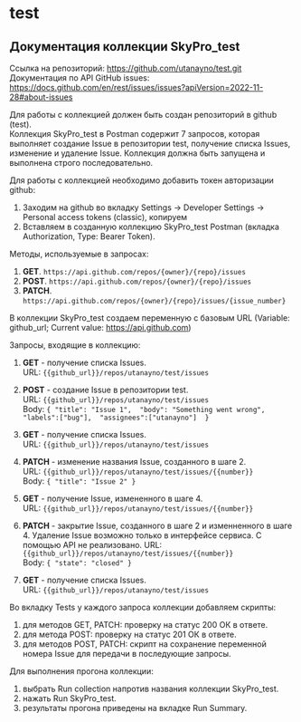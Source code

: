 # test
## Документация коллекции SkyPro_test

 
Ссылка на репозиторий: https://github.com/utanayno/test.git <br>
Документация по API GitHub issues: https://docs.github.com/en/rest/issues/issues?apiVersion=2022-11-28#about-issues

Для работы с коллекцией должен быть создан репозиторий в github (test). <br>
Коллекция SkyPro_test в Postman содержит 7 запросов, которая выполняет создание Issue в репозитории test, получение списка Issues, изменение и удаление Issue.
Коллекция должна быть запущена и выполнена строго последовательно.

Для работы с коллекцией необходимо добавить токен авторизации github:
1) Заходим на github во вкладку Settings → Developer Settings → Personal access tokens (classic), копируем
2) Вставляем в созданную коллекцию SkyPro_test Postman (вкладка Authorization, Type: Bearer Token).

Методы, используемые в запросах:
1) **GET**. `https://api.github.com/repos/{owner}/{repo}/issues`
2) **POST**. `https://api.github.com/repos/{owner}/{repo}/issues`
3) **PATCH**. `https://api.github.com/repos/{owner}/{repo}/issues/{issue_number}`

В коллекции SkyPro_test создаем переменную с базовым URL (Variable: github_url; Current value: https://api.github.com)

Запросы, входящие в коллекцию:
1. **GET** - получение списка Issues. <br>
    URL: `{{github_url}}/repos/utanayno/test/issues` <br>
    
2. **POST** - создание Issue в репозитории test. <br>
    URL: `{{github_url}}/repos/utanayno/test/issues` <br>
    Body: `{
    "title": "Issue 1", 
    "body": "Something went wrong", 
    "labels":["bug"], 
    "assignees":["utanayno"] 
         }` <br>
   
3. **GET** - получение списка Issues. <br>
    URL: `{{github_url}}/repos/utanayno/test/issues` <br>
    
5. **PATCH** - изменение названия Issue, созданного в шаге 2. <br>
    URL: `{{github_url}}/repos/utanayno/test/issues/{{number}}` <br>
    Body: `{
    "title": "Issue 2"
    }`
   
6. **GET** - получение Issue, измененного в шаге 4. <br>
    URL: `{{github_url}}/repos/utanayno/test/issues/{{number}}` <br>
    
7. **PATCH** - закрытие Issue, созданного в шаге 2 и изменненного в шаге 4. Удаление Issue возможно только в интерфейсе сервиса. С помощью API не реализовано.
    URL: `{{github_url}}/repos/utanayno/test/issues/{{number}}` <br>
    Body: `{
    "state": "closed"
    }`
    
8. **GET** - получение списка Issues. <br>
    URL: `{{github_url}}/repos/utanayno/test/issues` <br>
   

Во вкладку Tests у каждого запроса коллекции добавляем скрипты:
1) для методов GET, PATCH: проверку на статус 200 ОК в ответе.
2) для метода POST: проверку на статус 201 ОК в ответе.
3) для методов POST, PATCH: скрипт на сохранение переменной номера Issue для передачи в последующие запросы.
 
Для выполнения прогона коллекции:
1) выбрать Run collection напротив названия коллекции SkyPro_test.
2) нажать Run SkyPro_test.
3) результаты прогона приведены на вкладке Run Summary.
